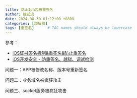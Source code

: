 ```yaml
---
title: 防止Ipa包被重签名
author: 独孤流
date: 2024-08-30 01:12:00 +0800
categories: [加解密]
tags: [重签名]      # TAG names should always be lowercase
---
```

参考：
- [iOS证书签名机制&重签名&防止重签名](https://juejin.cn/post/6844904013159202824)
- [iOS开发安全 - 防重签名、越狱、调试检测](https://blog.csdn.net/guoxulieying/article/details/131787414)

问题一：APP被修改名称、版本号重新签名

问题二：业务域名被疯狂攻击

问题三、socket服务被疯狂攻击
